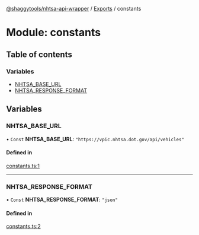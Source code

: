 [@shaggytools/nhtsa-api-wrapper](../README.md) / [Exports](../modules.md) / constants

# Module: constants

## Table of contents

### Variables

- [NHTSA\_BASE\_URL](constants.md#nhtsa_base_url)
- [NHTSA\_RESPONSE\_FORMAT](constants.md#nhtsa_response_format)

## Variables

### NHTSA\_BASE\_URL

• `Const` **NHTSA\_BASE\_URL**: ``"https://vpic.nhtsa.dot.gov/api/vehicles"``

#### Defined in

[constants.ts:1](https://github.com/ShaggyTech/nhtsa-api-wrapper/blob/e851323/packages/lib/src/constants.ts#L1)

___

### NHTSA\_RESPONSE\_FORMAT

• `Const` **NHTSA\_RESPONSE\_FORMAT**: ``"json"``

#### Defined in

[constants.ts:2](https://github.com/ShaggyTech/nhtsa-api-wrapper/blob/e851323/packages/lib/src/constants.ts#L2)
